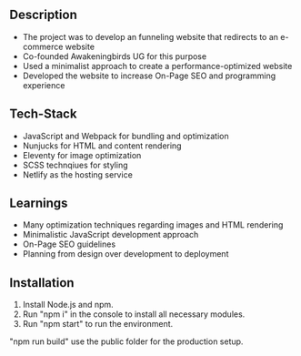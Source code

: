 ﻿## Description
- The project was to develop an funneling website that redirects to an e-commerce website
- Co-founded Awakeningbirds UG for this purpose
- Used a minimalist approach to create a performance-optimized website
- Developed the website to increase On-Page SEO and programming experience

## Tech-Stack
- JavaScript and Webpack for bundling and optimization
- Nunjucks for HTML and content rendering
- Eleventy for image optimization
- SCSS technqiues for styling
- Netlify as the hosting service

## Learnings
- Many optimization techniques regarding images and HTML rendering
- Minimalistic JavaScript development approach 
- On-Page SEO guidelines
- Planning from design over development to deployment

## Installation
1. Install Node.js and npm.
2. Run "npm i" in the console to install all necessary modules.
3. Run "npm start" to run the environment.

"npm run build" use the public folder for the production setup.